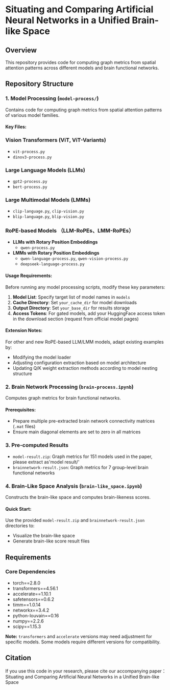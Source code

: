 # Situating and Comparing Artificial Neural Networks in a Unified Brain-like Space

## Overview
This repository provides code for computing graph metrics from spatial attention patterns across different models and brain functional networks.

## Repository Structure

### 1. Model Processing (`model-process/`)
Contains code for computing graph metrics from spatial attention patterns of various model families.

#### Key Files:
### Vision Transformers (ViT, ViT-Variants)
  - `vit-process.py`
  - `dinov3-process.py`

### Large Language Models (LLMs)
  - `gpt2-process.py`
  - `bert-process.py`

### Large Multimodal Models (LMMs)
  - `clip-language.py`, `clip-vision.py`
  - `blip-language.py`, `blip-vision.py`

### RoPE-based Models （LLM-RoPEs、LMM-RoPEs）
- **LLMs with Rotary Position Embeddings**
  - `qwen-process.py`
- **LMMs with Rotary Position Embeddings**
  - `qwen-language-process.py`, `qwen-vision-process.py`
  - `deepseek-language-process.py`

#### Usage Requirements:
Before running any model processing scripts, modify these key parameters:
1. **Model List**: Specify target list of model names in `models`
2. **Cache Directory**: Set `your_cache_dir` for model downloads
3. **Output Directory**: Set `your_base_dir` for results storage
4. **Access Tokens**: For gated models, add your HuggingFace access token in the download section (request from official model pages)

#### Extension Notes:
For other and new RoPE-based LLM/LMM models, adapt existing examples by:
- Modifying the model loader
- Adjusting configuration extraction based on model architecture
- Updating Q/K weight extraction methods according to model nesting structure

### 2. Brain Network Processing (`brain-process.ipynb`)
Computes graph metrics for brain functional networks.

#### Prerequisites:
- Prepare multiple pre-extracted brain network connectivity matrices (`.mat` files)
- Ensure main diagonal elements are set to zero in all matrices

### 3. Pre-computed Results
- `model-result.zip`: Graph metrics for 151 models used in the paper, please extract as'model result/'
- `brainnetwork-result.json`: Graph metrics for 7 group-level brain functional networks

### 4. Brain-Like Space Analysis (`brain-like_space.ipynb`)
Constructs the brain-like space and computes brain-likeness scores.

#### Quick Start:
Use the provided `model-result.zip` and `brainnetwork-result.json` directories to:
- Visualize the brain-like space
- Generate brain-like score result files

## Requirements

### Core Dependencies
- torch==2.8.0
- transformers==4.56.1
- accelerate==1.10.1
- safetensors==0.6.2
- timm==1.0.14
- networkx==3.4.2
- python-louvain==0.16
- numpy==2.2.6
- scipy==1.15.3

**Note:** `transformers` and `accelerate` versions may need adjustment for specific models. Some models require different versions for compatibility.

## Citation
If you use this code in your research, please cite our accompanying paper：Situating and Comparing Artificial Neural Networks in a Unified Brain-like Space
